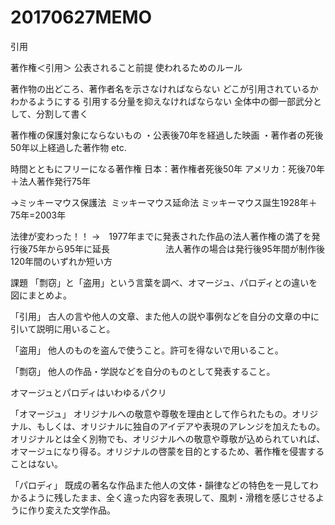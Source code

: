# 20170627MEMO
引用

著作権＜引用＞
公表されること前提
使われるためのルール

著作物の出どころ、著作者名を示さなければならない
どこが引用されているかわかるようにする
引用する分量を抑えなければならない
全体中の御一部武分として、分割して書く

著作権の保護対象にならないもの
・公表後70年を経過した映画
・著作者の死後50年以上経過した著作物
etc.

時間とともにフリーになる著作権
日本：著作権者死後50年
アメリカ：死後70年＋法人著作発行75年

→ミッキーマウス保護法
  ミッキーマウス延命法
 ミッキーマウス誕生1928年＋75年=2003年
 
法律が変わった！！  →　1977年までに発表された作品の法人著作権の満了を発行後75年から95年に延長
                    　法人著作の場合は発行後95年間が制作後120年間のいずれか短い方


課題
「剽窃」と「盗用」という言葉を調べ、オマージュ、パロディとの違いを図にまとめよ。


「引用」
古人の言や他人の文章、また他人の説や事例などを自分の文章の中に引いて説明に用いること。

「盗用」
他人のものを盗んで使うこと。許可を得ないで用いること。

「剽窃」
他人の作品・学説などを自分のものとして発表すること。


オマージュとパロディはいわゆるパクリ

「オマージュ」
オリジナルへの敬意や尊敬を理由として作られたもの。オリジナル、もしくは、オリジナルに独自のアイデアや表現のアレンジを加えたもの。オリジナルとは全く別物でも、オリジナルへの敬意や尊敬が込められていれば、オマージュになり得る。オリジナルの啓蒙を目的とするため、著作権を侵害することはない。

「パロディ」
既成の著名な作品また他人の文体・韻律などの特色を一見してわかるように残したまま、全く違った内容を表現して、風刺・滑稽を感じさせるように作り変えた文学作品。

